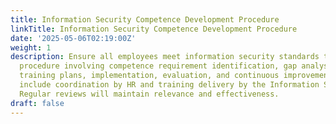 ```yaml
---
title: Information Security Competence Development Procedure
linkTitle: Information Security Competence Development Procedure
date: '2025-05-06T02:19:00Z'
weight: 1
description: Ensure all employees meet information security standards through a structured
  procedure involving competence requirement identification, gap analysis, tailored
  training plans, implementation, evaluation, and continuous improvement. Responsibilities
  include coordination by HR and training delivery by the Information Security Team.
  Regular reviews will maintain relevance and effectiveness.
draft: false
---
```


<!-- Unsupported block type: table_of_contents -->

<!-- Unsupported block type: unsupported -->

